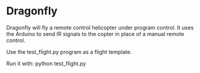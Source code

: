 Dragonfly
=========

Dragonfly will fly a remote control helicopter under program control.
It uses the Arduino to send IR signals to the copter in place of a
manual remote control.

Use the test_flight.py program as a flight template.

Run it with:
python test_flight.py
